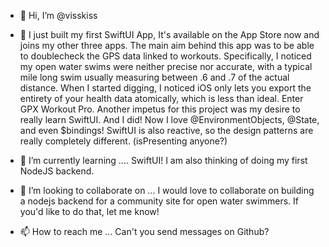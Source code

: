 - 👋 Hi, I’m @visskiss
- 👀 I just built my first SwiftUI App, It's available on the App Store now and joins my other three apps. The main aim behind this app was to be
 able to doublecheck the GPS data linked to workouts. Specifically, I noticed my open water swims were neither precise nor accurate, with a 
 typical mile long swim usually measuring between .6 and .7 of the actual distance. When I started digging, I noticed iOS only lets you export 
 the entirety of your health data atomically, which is less than ideal. Enter GPX Workout Pro. Another impetus for this project was my desire to 
 really learn SwiftUI. And I did! Now I love @EnvironmentObjects, @State, and even $bindings!  SwiftUI is also reactive, so the design patterns
 are really completely different. (isPresenting anyone?)
 
- 🌱 I’m currently learning ....
SwiftUI! I am also thinking of doing my first NodeJS backend.

- 💞️ I’m looking to collaborate on ...
I would love to collaborate on building a nodejs backend for a community site for open water swimmers. If you'd like to do that, let me know!

- 📫 How to reach me ...
Can't you send messages on Github?
<!---
visskiss/visskiss is a ✨ special ✨ repository because its `README.md` (this file) appears on your GitHub profile.
You can click the Preview link to take a look at your changes.
--->
